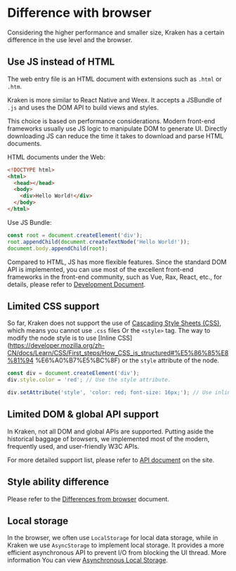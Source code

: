 # Difference with browser

Considering the higher performance and smaller size, Kraken has a certain difference in the use level and the browser.

## Use JS instead of HTML

The web entry file is an HTML document with extensions such as `.html` or `.htm`.

Kraken is more similar to React Native and Weex. It accepts a JSBundle of `.js` and uses the DOM API to build views and styles.

This choice is based on performance considerations. Modern front-end frameworks usually use JS logic to manipulate DOM to generate UI. Directly downloading JS can reduce the time it takes to download and parse HTML documents.

HTML documents under the Web:

```html
<!DOCTYPE html>
<html>
  <head></head>
  <body>
    <div>Hello World!</div>
  </body>
</html>
```

Use JS Bundle:

```js
const root = document.createElement('div');
root.appendChild(document.createTextNode('Hello World!'));
document.body.appendChild(root);
```

Compared to HTML, JS has more flexible features. Since the standard DOM API is implemented, you can use most of the excellent front-end frameworks in the front-end community, such as Vue, Rax, React, etc., for details, please refer to [Development Document](/en-US/guide).

## Limited CSS support

So far, Kraken does not support the use of [Cascading Style Sheets (CSS)](https://developer.mozilla.org/zh-CN/docs/Web/CSS), which means you cannot use `.css` files Or the `<style>` tag. The way to modify the node style is to use [Inline CSS](https://developer.mozilla.org/zh-CN/docs/Learn/CSS/First_steps/How_CSS_is_structured#%E5%86%85%E8%81%94 %E6%A0%B7%E5%BC%8F) or the `style` attribute of the node.

```js
const div = document.createElement('div');
div.style.color = 'red'; // Use the style attribute.

div.setAttribute('style', 'color: red; font-size: 16px;'); // Use inline CSS Text.
```

## Limited DOM & global API support

In Kraken, not all DOM and global APIs are supported. Putting aside the historical baggage of browsers, we implemented most of the modern, frequently used, and user-friendly W3C APIs.

For more detailed support list, please refer to [API document](/en-US/api/tags) on the site.

## Style ability difference

Please refer to the [Differences from browser](/en-US/api/styles/difference) document.

## Local storage

In the browser, we often use `LocalStorage` for local data storage, while in Kraken we use `AsyncStorage` to implement local storage. It provides a more efficient asynchronous API to prevent I/O from blocking the UI thread. More information You can view [Asynchronous Local Storage](/en-US/api/enhancement/storage).
